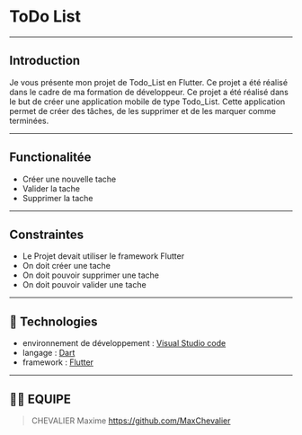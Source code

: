 # **ToDo List**

***

## **Introduction**
Je vous présente mon projet de Todo_List en Flutter. Ce projet a été réalisé dans le cadre de ma formation de développeur. Ce projet a été réalisé dans le but de créer une application mobile de type Todo_List. Cette application permet de créer des tâches,  de les supprimer et de les marquer comme terminées.

***

## **Functionalitée**

- Créer une nouvelle tache
- Valider la tache
- Supprimer la tache

***

## **Constraintes**

- Le Projet devait utiliser le framework Flutter
- On doit créer une tache
- On doit pouvoir supprimer une tache
- On doit pouvoir valider une tache

***
## 🤖 **Technologies** 
- environnement de développement : [Visual Studio code](https://code.visualstudio.com/)
- langage : [Dart](https://dart.dev/)
- framework : [Flutter](https://flutter.dev/)

***
## 👨‍💻 EQUIPE

>CHEVALIER Maxime  https://github.com/MaxChevalier